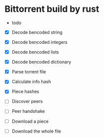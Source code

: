 # Bittorrent build by rust

* todo

* [x] Decode bencoded string

* [x] Decode bencoded integers

* [x] Decode bencoded lists

* [x] Decode bencoded dictionary

* [x] Parse torrent file

* [x] Calculate info hash

* [x] Piece hashes

* [ ] Discover peers

* [ ] Peer handshake

* [ ] Download a piece

* [ ] Download the whole file
